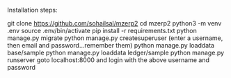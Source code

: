 Installation steps:

git clone https://github.com/sohailsal/mzerp2
cd mzerp2
python3 -m venv .env
source .env/bin/activate
pip install -r requirements.txt
python manage.py migrate
python manage.py createsuperuser
(enter a username, then email and password...remember them)
python manage.py loaddata base/sample
python manage.py loaddata ledger/sample
python manage.py runserver
goto localhost:8000 and login with the above username and password